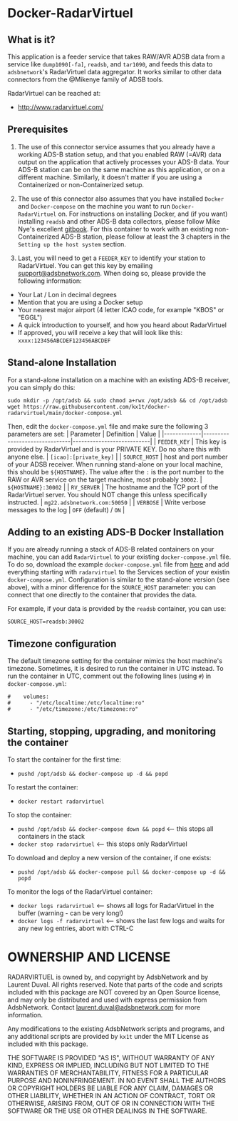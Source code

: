 # Docker-RadarVirtuel

## What is it?

This application is a feeder service that takes RAW/AVR ADSB data from a service like `dump1090[-fa]`, `readsb`, and `tar1090`, and feeds this data to `adsbnetwork`'s RadarVirtuel data aggregator. It works similar to other data connectors from the @Mikenye family of ADSB tools.

RadarVirtuel can be reached at:
- http://www.radarvirtuel.com/

## Prerequisites
1. The use of this connector service assumes that you already have a working ADS-B station setup, and that you enabled RAW (=AVR) data output on the application that actively processes your ADS-B data.
Your ADS-B station can be on the same machine as this application, or on a different machine. Similarly, it doesn't matter if you are using a Containerized or non-Containerized setup.

2. The use of this connector also assumes that you have installed `Docker` and `Docker-compose` on the machine you want to run `Docker-RadarVirtuel` on.
For instructions on installing Docker, and (if you want) installing `readsb` and other ADS-B data collectors, please follow Mike Nye's excellent [gitbook](https://mikenye.gitbook.io/ads-b/). For this container to work with an existing non-Containerized ADS-B station, please follow at least the 3 chapters in the `Setting up the host system` section.

3. Last, you will need to get a `FEEDER_KEY` to identify your station to RadarVirtuel. You can get this key by emailing support@adsbnetwork.com. When doing so, please provide the following information:
- Your Lat / Lon in decimal degrees
- Mention that you are using a Docker setup
- Your nearest major airport (4 letter ICAO code, for example "KBOS" or "EGGL")
- A quick introduction to yourself, and how you heard about RadarVirtuel
- If approved, you will receive a key that will look like this: `xxxx:123456ABCDEF123456ABCDEF`

## Stand-alone Installation
For a stand-alone installation on a machine with an existing ADS-B receiver, you can simply do this:
```
sudo mkdir -p /opt/adsb && sudo chmod a+rwx /opt/adsb && cd /opt/adsb
wget https://raw.githubusercontent.com/kx1t/docker-radarvirtuel/main/docker-compose.yml
```
Then, edit the `docker-compose.yml` file and make sure the following 3 parameters are set:
| Parameter   | Definition                    | Value                     |
|-------------|-------------------------------|---------------------------|
| `FEEDER_KEY`  | This key is provided by RadarVirtuel and is your PRIVATE KEY. Do no share this with anyone else.       | `[icao]:[private_key]`        |
| `SOURCE_HOST` | host and port number of your ADSB receiver. When running stand-alone on your local machine, this should be `${HOSTNAME}`. The value after the `:` is the port number to the RAW or AVR service on the target machine, most probably `30002`.       | `${HOSTNAME}:30002`       |
| `RV_SERVER`    | The hostname and the TCP port of the RadarVirtuel server. You should NOT change this unless specifically instructed.       | `mg22.adsbnetwork.com:50050`       |
| `VERBOSE` | Write verbose messages to the log | `OFF` (default) / `ON` |

## Adding to an existing ADS-B Docker Installation
If you are already running a stack of ADS-B related containers on your machine, you can add `RadarVirtuel` to your existing `docker-compose.yml` file.
To do so, download the example `docker-compose.yml` file from [here](https://raw.githubusercontent.com/kx1t/docker-radarvirtuel/main/docker-compose.yml) and add everything starting with `radarvirtuel` to the Services section of your existin `docker-compose.yml`. Configuration is similar to the stand-alone version (see above), with a minor difference for the `SOURCE_HOST` parameter: you can connect that one directly to the container that provides the data.

For example, if your data is provided by the `readsb` container, you can use:
```
SOURCE_HOST=readsb:30002
```

## Timezone configuration
The default timezone setting for the container mimics the host machine's timezone. Sometimes, it is desired to run the container in UTC instead. To run the container in UTC, comment out the following lines (using `#`) in `docker-compose.yml`:
```
#    volumes:
#      - "/etc/localtime:/etc/localtime:ro"
#      - "/etc/timezone:/etc/timezone:ro"
```

## Starting, stopping, upgrading, and monitoring the container

To start the container for the first time:
- `pushd /opt/adsb && docker-compose up -d && popd`

To restart the container:
- `docker restart radarvirtuel`

To stop the container:
- `pushd /opt/adsb && docker-compose down && popd`   <-- this stops all containers in the stack
- `docker stop radarvirtuel`   <-- this stops only RadarVirtuel

To download and deploy a new version of the container, if one exists:
- `pushd /opt/adsb && docker-compose pull && docker-compose up -d && popd`

To monitor the logs of the RadarVirtuel container:
- `docker logs radarvirtuel`   <-- shows all logs for RadarVirtuel in the buffer (warning - can be very long!)
- `docker logs -f radarvirtuel`   <-- shows the last few logs and waits for any new log entries, abort with CTRL-C

# OWNERSHIP AND LICENSE
RADARVIRTUEL is owned by, and copyright by AdsbNetwork and by Laurent Duval. All rights reserved.
Note that parts of the code and scripts included with this package are NOT covered by an Open Source license, and may only be distributed and used with express permission from AdsbNetwork. Contact laurent.duval@adsbnetwork.com for more information.

Any modifications to the existing AdsbNetwork scripts and programs, and any additional scripts are provided by `kx1t` under the MIT License as included with this package.

THE SOFTWARE IS PROVIDED "AS IS", WITHOUT WARRANTY OF ANY KIND, EXPRESS OR IMPLIED, INCLUDING BUT NOT LIMITED TO THE WARRANTIES OF MERCHANTABILITY, FITNESS FOR A PARTICULAR PURPOSE AND NONINFRINGEMENT. IN NO EVENT SHALL THE AUTHORS OR COPYRIGHT HOLDERS BE LIABLE FOR ANY CLAIM, DAMAGES OR OTHER LIABILITY, WHETHER IN AN ACTION OF CONTRACT, TORT OR OTHERWISE, ARISING FROM, OUT OF OR IN CONNECTION WITH THE SOFTWARE OR THE USE OR OTHER DEALINGS IN THE SOFTWARE.
